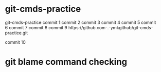 # git-cmds-practice
git-cmds-practice
commit 1
commit 2
commit 3
commit 4
commit 5
commit 6
commit 7
commit 8
commit 9
https://github.com-.-ymkgithub/git-cmds-practice.git

commit 10
# git blame command checking
